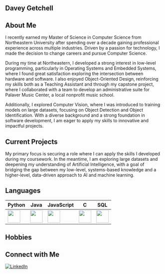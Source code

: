 ## Davey Getchell

## About Me
I recently earned my Master of Science in Computer Science from Northeastern University after spending over a decade gaining professional experience across multiple industries. Driven by a passion for technology, I made the decision to change careers and pursue Computer Science.

During my time at Northeastern, I developed a strong interest in low-level programming, particularly in Operating Systems and Embedded Systems, where I found great satisfaction exploring the intersection between hardware and software. I also enjoyed Object-Oriented Design, reinforcing my skills both as a Teaching Assistant and through my capstone project, where I collaborated with a team to develop an administrative suite for Palaver Music Center, a local nonprofit music school.

Additionally, I explored Computer Vision, where I was introduced to training models on large datasets, focusing on Object Detection and Object Identification. With a diverse background and a strong foundation in software development, I am eager to apply my skills to innovative and impactful projects.

## Current Projects
My primary focus is securing a role where I can apply the skills I developed during my coursework. In the meantime, I am exploring large datasets and deepening my understanding of Artificial Intelligence, with a goal of bridging the gap between my low-level, systems-based knowledge and a higher-level, data-driven approach to AI and machine learning.


## Languages
| Python | Java | JavaScript | C | SQL |
|--------|------|-----------|---|-----|
| <img src="https://cdn.jsdelivr.net/gh/devicons/devicon/icons/python/python-original.svg" width="40"/> | <img src="https://cdn.jsdelivr.net/gh/devicons/devicon/icons/java/java-original.svg" width="40"/> | <img src="https://cdn.jsdelivr.net/gh/devicons/devicon/icons/javascript/javascript-original.svg" width="40"/> | <img src="https://cdn.jsdelivr.net/gh/devicons/devicon/icons/c/c-original.svg" width="40"/> | <img src="https://cdn.jsdelivr.net/gh/devicons/devicon/icons/sqlite/sqlite-original.svg" width="40"/> |


## Hobbies


## Connect with Me
[![LinkedIn](https://img.shields.io/badge/LinkedIn-Connect-blue?style=for-the-badge&logo=linkedin)](www.linkedin.com/in/davey-getchell)


<!---
OuroborosOuroboros/OuroborosOuroboros is a ✨ special ✨ repository because its `README.md` (this file) appears on your GitHub profile.
You can click the Preview link to take a look at your changes.
--->
